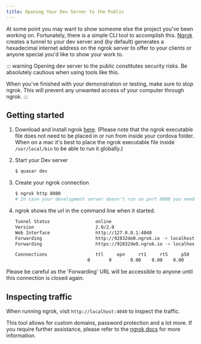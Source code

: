 ```yaml
---
title: Opening Your Dev Server to the Public
---
```

At some point you may want to show someone else the project you've been working on. Fortunately, there is a simple CLI tool to accomplish this. [Ngrok](https://ngrok.com/) creates a tunnel to your dev server and (by default) generates a hexadecimal internet address on the ngrok server to offer to your clients or anyone special you'd like to show your work to.

::: warning
Opening dev server to the public constitutes security risks. Be absolutely cautious when using tools like this.

When you've finished with your demonstration or testing, make sure to stop ngrok. This will prevent any unwanted access of your computer through ngrok.
:::

## Getting started

1. Download and install ngrok [here](https://ngrok.com/download).
(Please note that the ngrok executable file does not need to be placed in or run from inside your cordova folder. When on a mac it's best to place the ngrok executable file inside `/usr/local/bin` to be able to run it globally.)

2. Start your Dev server

   ``` bash
   $ quasar dev
   ```

3. Create your ngrok connection

   ``` bash
   $ ngrok http 8080
   # In case your development server doesn't run on port 8080 you need to change the number to the correct port
   ```

4. ngrok shows the url in the command line when it started.

   ``` bash
   Tunnel Status                 online
   Version                       2.0/2.0
   Web Interface                 http://127.0.0.1:4040
   Forwarding                    http://92832de0.ngrok.io -> localhost:8080
   Forwarding                    https://92832de0.ngrok.io -> localhost:8080

   Connnections                  ttl     opn     rt1     rt5     p50     p90
                              0       0       0.00    0.00    0.00    0.00
   ```
   
Please be careful as the 'Forwarding' URL will be accessible to anyone until this connection is closed again.

## Inspecting traffic

When running ngrok, visit `http://localhost:4040` to inspect the traffic.

This tool allows for custom domains, password protection and a lot more. If you require further assistance, please refer to the [ngrok docs](https://ngrok.com/docs) for more information.
